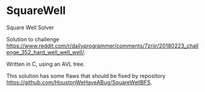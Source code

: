 # SquareWell
Square Well Solver

Solution to challenge https://www.reddit.com/r/dailyprogrammer/comments/7zriir/20180223_challenge_352_hard_well_well_well/.

Written in C, using an AVL tree.

This solution has some flaws that should be fixed by repository https://github.com/HoustonWeHaveABug/SquareWellBFS.
